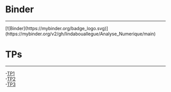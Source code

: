 <h1>Binder</h1>
<hr>
[![Binder](https://mybinder.org/badge_logo.svg)](https://mybinder.org/v2/gh/lindabouallegue/Analyse_Numerique/main)
<h1>TPs</h1>
<hr>
-<a href="https://github.com/lindabouallegue/Analyse_Numerique/blob/main/TP1/TP1_E.ipynb">TP1</a><br>
-<a href="https://github.com/lindabouallegue/Analyse_Numerique/blob/main/TP2/TP2_E.ipynb">TP2</a><br>
-<a href="https://github.com/lindabouallegue/Analyse_Numerique/blob/main/TP3/TP3.ipynb">TP3</a>






